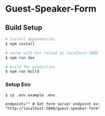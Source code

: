 # Guest-Speaker-Form

## Build Setup

```bash
# install dependencies
$ npm install

# serve with hot reload at localhost:3000
$ npm run dev

# build for production
$ npm run build

```

### Setup Env

```bash
$ cp .env.example .env
```


```
endpoint="" # Set form server endpoint ex: "http://localhost:3000/guest-speaker-form"
```

